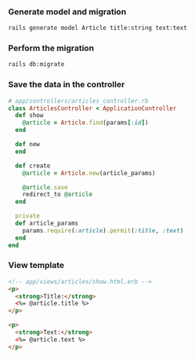 ---
---

### Generate model and migration

```bash
rails generate model Article title:string text:text
```

### Perform the migration

```bash
rails db:migrate
```

### Save the data in the controller
```ruby
# app/controllers/articles_controller.rb
class ArticlesController < ApplicationController
  def show
    @article = Article.find(params[:id])
  end

  def new
  end

  def create
    @article = Article.new(article_params)

    @article.save
    redirect_to @article
  end

  private
  def article_params
    params.require(:article).permit(:title, :text)
  end
end
```

### View template
```html
<!-- app/views/articles/show.html.erb -->
<p>
  <strong>Title:</strong>
  <%= @article.title %>
</p>

<p>
  <strong>Text:</strong>
  <%= @article.text %>
</p>
```

